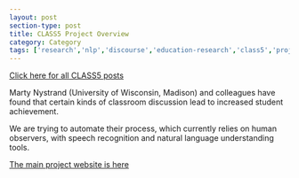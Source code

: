 ```yaml
---
layout: post
section-type: post
title: CLASS5 Project Overview
category: Category
tags: ['research','nlp','discourse','education-research','class5','project-overviews']
---
```

[Click here for all CLASS5 posts](/tags/class5.html)

Marty Nystrand (University of Wisconsin, Madison) and colleagues have found that certain kinds of classroom discussion lead to increased student achievement.

We are trying to automate their process, which currently relies on human observers, with speech recognition and natural language understanding tools.

[The main project website is here](http://class.wceruw.org/)
